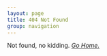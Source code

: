 ```yaml
---
layout: page
title: 404 Not Found
group: navigation
---
```


Not found, no kidding. [*Go Home.*](http://timtang.me)
